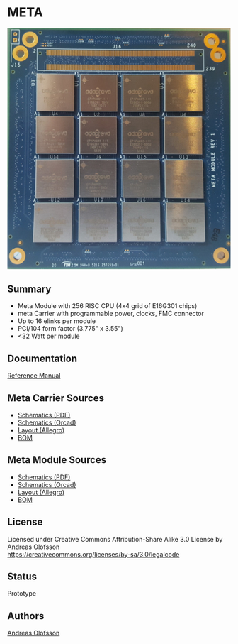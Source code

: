 META
=================================

![front](docs/meta_front.jpg)

## Summary
* Meta Module with 256 RISC CPU (4x4 grid of E16G301 chips)
* meta Carrier with programmable power, clocks, FMC connector
* Up to 16 elinks per module
* PCI/104 form factor (3.775" x 3.55")
* <32 Watt per module

## Documentation
[Reference Manual](docs/meta_reference.pdf)

## Meta Carrier Sources
* [Schematics (PDF)](src/meta_carrier_sch_rev1.dsn)
* [Schematics (Orcad)](src/meta_carrier_sch_rev1.dsn)
* [Layout (Allegro)](src/meta_carrier_lay_rev1.brd)
* [BOM](src/meta_carrier_bom_rev1.xls)

## Meta Module Sources
* [Schematics (PDF)](src/meta_module_sch_rev1.dsn)
* [Schematics (Orcad)](src/meta_module_sch_rev1.dsn)
* [Layout (Allegro)](src/meta_module_lay_rev1.brd)
* [BOM](src/meta_module_bom_rev1.xls)

## License

Licensed under Creative Commons Attribution-Share Alike 3.0 License by Andreas Olofsson  
https://creativecommons.org/licenses/by-sa/3.0/legalcode

## Status

Prototype

## Authors

[Andreas Olofsson](https://github.com/aolofsson)



